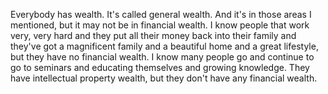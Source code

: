  Everybody has wealth. It's called general wealth. And it's in those areas I mentioned, but it may not be in financial wealth. I know people that work very, very hard and they put all their money back into their family and they've got a magnificent family and a beautiful home and a great lifestyle, but they have no financial wealth. I know many people go and continue to go to seminars and educating themselves and growing knowledge. They have intellectual property wealth, but they don't have any financial wealth.
